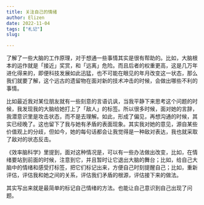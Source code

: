 ```yaml
---
title: 关注自己的情绪
author: Elizen
date: 2022-11-04
tags: ["札记"]
slug: 

---
```


了解了一些大脑的工作原理，对于想通一些事情其实是很有帮助的。比如，大脑根本的运作就是「接近」奖赏，和「远离」危险。而且后者的权重更高，这是几万年进化得来的，即便科技发展如此迅猛，也不可能在眼见的年月改变这一状态，那么我们就要了解，这个远古的遗留物在面对新的技术冲击的时候，会做出哪些不利的事情。

比如最近我对某位朋友就有一些刻意的言语讥讽，当我平静下来思考这个问题的时候，我发现我的大脑给她打上了「敌人」的标签。所以很多时候，面对她的言辞，我潜意识里是攻击状态，而不是去理解。如此，形成了偏见，再想沟通的时候，其实已经晚了。这也留下了我与她有矛盾的表面现象。其实我对她的意见，源自某些价值观上的分歧，但如今，她的每句话都会让我觉得是一种敌对表达，我也就采取了敌对的状态反击。

《效率脑科学》里提到，面对这种情况是，可以有一些办法做出改变，比如，在情绪要站到前面的时候，注意到它，并且暂时让它退出大脑的舞台；比如，给自己大脑中的情绪和感受打标签，把它们标记出来，方便自己时刻提醒自己；比如，重新评估，评估我和她之间的关系，评估我们矛盾的根源，评估接下来的做法。

其实写出来就是最简单的标记自己情绪的方法。也能让自己意识到自己出现了问题。
